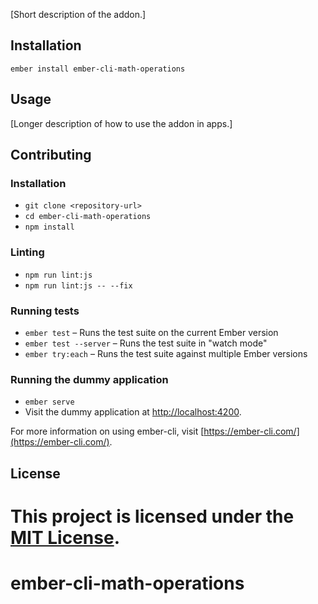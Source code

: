 
[Short description of the addon.]

Installation
------------------------------------------------------------------------------

```
ember install ember-cli-math-operations
```


Usage
------------------------------------------------------------------------------

[Longer description of how to use the addon in apps.]


Contributing
------------------------------------------------------------------------------

### Installation

* `git clone <repository-url>`
* `cd ember-cli-math-operations`
* `npm install`

### Linting

* `npm run lint:js`
* `npm run lint:js -- --fix`

### Running tests

* `ember test` – Runs the test suite on the current Ember version
* `ember test --server` – Runs the test suite in "watch mode"
* `ember try:each` – Runs the test suite against multiple Ember versions

### Running the dummy application

* `ember serve`
* Visit the dummy application at [http://localhost:4200](http://localhost:4200).

For more information on using ember-cli, visit [https://ember-cli.com/](https://ember-cli.com/).

License
------------------------------------------------------------------------------

This project is licensed under the [MIT License](LICENSE.md).
=======
# ember-cli-math-operations
